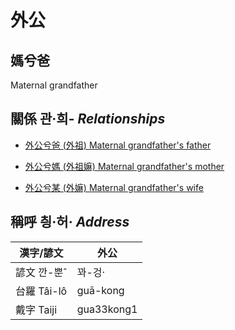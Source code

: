 # 外公
## 媽兮爸
Maternal grandfather

## 關係 관·희- _Relationships_

- [外公兮爸 (外祖) Maternal grandfather's father](member44.md)

- [外公兮媽 (外祖嫲) Maternal grandfather's mother](member45.md)

- [外公兮某 (外嫲) Maternal grandfather's wife](member14.md)



## 稱呼 칑·허· _Address_

漢字/諺文 | 外公
--- | ---
諺文 깐-뿐ˆ | 꽈-겅·
台羅 Tâi-lô | guā-kong
戴字 Taiji | gua33kong1



